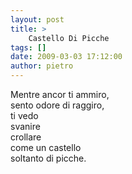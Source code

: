 ```yaml
---
layout: post
title: >
    Castello Di Picche
tags: []
date: 2009-03-03 17:12:00
author: pietro
---
```

Mentre ancor ti ammiro,<br/>sento odore di raggiro,<br/>ti vedo<br/>svanire<br/>crollare<br/>come un castello<br/>soltanto di picche.
